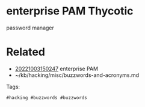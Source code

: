 # enterprise PAM Thycotic
password manager

# Related

- [20221003150247](/zet/20221003150247/README.md) enterprise PAM
- ~/kb/hacking/misc/buzzwords-and-acronyms.md

Tags:

    #hacking #buzzwords #buzzwords 
